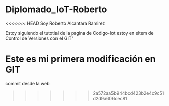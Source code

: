 # Diplomado_IoT-Roberto
<<<<<<< HEAD
Soy Roberto Alcantara Ramirez

Estoy siguiendo el tutotial de la pagina de Codigo-Iot estoy en eltem de Control de Versiones con el GIT"

Este es mi primera modificación en GIT
=======
commit desde la web
>>>>>>> 2a572aa5b944bcd423b2e4c9c51d2d9a606cec81
